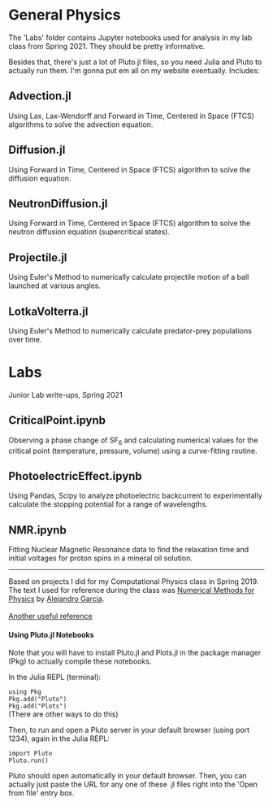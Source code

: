 # General Physics

The 'Labs' folder contains Jupyter notebooks used for analysis in my lab class from Spring 2021. They should be pretty informative.

Besides that, there's just a lot of Pluto.jl files, so you need Julia and Pluto to actually run them. I'm gonna put em all on my website eventually. Includes:

## Advection.jl
Using Lax, Lax-Wendorff and Forward in Time, Centered in Space (FTCS) algorithms to solve the advection equation.

## Diffusion.jl
Using Forward in Time, Centered in Space (FTCS) algorithm to solve the diffusion equation.

## NeutronDiffusion.jl
Using Forward in Time, Centered in Space (FTCS) algorithm to solve the neutron diffusion equation (supercritical states).

## Projectile.jl
Using Euler's Method to numerically calculate projectile motion of a ball launched at various angles.

## LotkaVolterra.jl
Using Euler's Method to numerically calculate predator-prey populations over time.

# Labs
Junior Lab write-ups, Spring 2021

## CriticalPoint.ipynb
Observing a phase change of SF<sub>6</sub> and calculating numerical values for the critical point (temperature, pressure, volume) using a curve-fitting routine.

## PhotoelectricEffect.ipynb
Using Pandas, Scipy to analyze photoelectric backcurrent to experimentally calculate the stopping potential for a range of wavelengths.

## NMR.ipynb
Fitting Nuclear Magnetic Resonance data to find the relaxation time and initial voltages for proton spins in a mineral oil solution.

<hr>
Based on projects I did for my Computational Physics class in Spring 2019.
The text I used for reference during the class was <a href="https://github.com/AlejGarcia/NM4P">Numerical Methods for Physics</a> by <a href="http://www.algarcia.org/nummeth/Programs2E.html">Alejandro Garcia</a>.<br><br>
<a href="http://web.cecs.pdx.edu/~gerry/class/ME448/lecture/pdf/FTCS_slides.pdf">Another useful reference</a>

<h4>Using Pluto.jl Notebooks</h4>
Note that you will have to install Pluto.jl and Plots.jl in the package manager (Pkg) to actually compile these notebooks.

In the Julia REPL (terminal):

<code>using Pkg</code><br>
<code>Pkg.add("Pluto")</code><br>
<code>Pkg.add("Plots")</code><br>
(There are other ways to do this)

Then, to run and open a Pluto server in your default browser (using port 1234), again in the Julia REPL:

<code>import Pluto</code><br>
<code>Pluto.run()</code>

Pluto should open automatically in your default browser. Then, you can actually just paste the URL for any one of these .jl files right into the 'Open from file' entry box.
